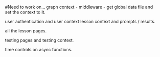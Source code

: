 #Need to work on...
    graph context -
        middleware - 
            get global data file and set the context to it.
            

user authentication and user context
lesson context and prompts / results.

all the lesson pages.

testing pages and testing context.

time controls on async functions.
